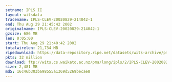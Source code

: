 ```yaml
---
setname: IPLS II
layout: witsdata
tracename: IPLS-CLEV-20020829-214042-1
end: Thu Aug 29 21:45:42 2002
originalname: IPLS-CLEV-20020829-214042-1
gzsize: 686 MB
len: 0:05:00
start: Thu Aug 29 21:40:42 2002
totalwirelen: 21,734 MB
ripedownload: https://data-repository.ripe.net/datasets/wits-archive/pma/long/ipls/2/IPLS-CLEV-20020829-214042-1.gz
pkts: 32 million
download: ftp://wits.cs.waikato.ac.nz/pma/long/ipls/2/IPLS-CLEV-20020829-214042-1.gz
size: 2,481 MB
md5: 16c46b303b698555a1369d5269becae8
---
```

